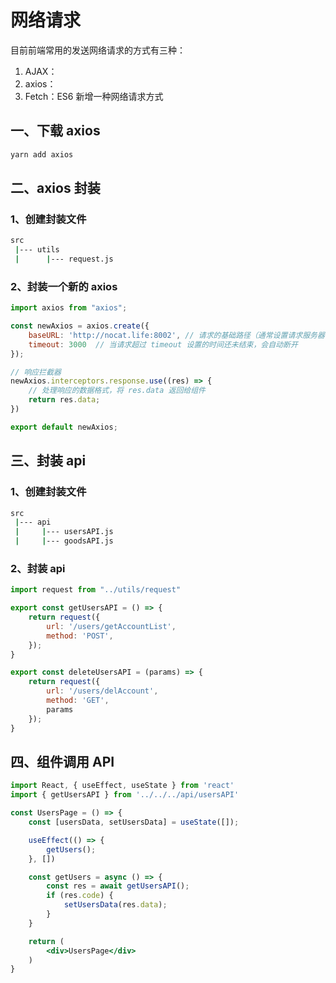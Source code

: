 # 网络请求

目前前端常用的发送网络请求的方式有三种：

1. AJAX：
2. axios：
3. Fetch：ES6 新增一种网络请求方式

## 一、下载 axios

```bash
yarn add axios
```

## 二、axios 封装

### 1、创建封装文件

```bash
src
 |--- utils
 |      |--- request.js
```

### 2、封装一个新的 axios

```js
import axios from "axios";

const newAxios = axios.create({
    baseURL: 'http://nocat.life:8002', // 请求的基础路径（通常设置请求服务器地址）
    timeout: 3000  // 当请求超过 timeout 设置的时间还未结束，会自动断开
});

// 响应拦截器
newAxios.interceptors.response.use((res) => {
    // 处理响应的数据格式，将 res.data 返回给组件
    return res.data;
})

export default newAxios;
```

## 三、封装 api

### 1、创建封装文件

```bash
src
 |--- api
 |     |--- usersAPI.js
 |     |--- goodsAPI.js
```

### 2、封装 api

```js
import request from "../utils/request"

export const getUsersAPI = () => {
    return request({
        url: '/users/getAccountList',
        method: 'POST',
    });
}

export const deleteUsersAPI = (params) => {
    return request({
        url: '/users/delAccount',
        method: 'GET',
        params
    });
}
```

## 四、组件调用 API

```jsx
import React, { useEffect, useState } from 'react'
import { getUsersAPI } from '../../../api/usersAPI'

const UsersPage = () => {
    const [usersData, setUsersData] = useState([]);

    useEffect(() => {
        getUsers();
    }, [])

    const getUsers = async () => {
        const res = await getUsersAPI();
        if (res.code) {
            setUsersData(res.data);
        }
    }

    return (
        <div>UsersPage</div>
    )
}
```



